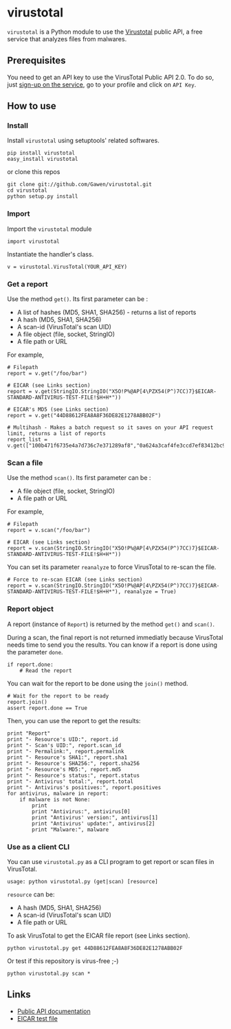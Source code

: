 # virustotal

``virustotal`` is a Python module to use the [Virustotal](https://www.virustotal.com/) public API, a free service that analyzes files from malwares.

## Prerequisites

You need to get an API key to use the VirusTotal Public API 2.0. To do so, just [sign-up on the service](https://www.virustotal.com/), go to your profile and click on ``API Key``.

## How to use

### Install

Install ``virustotal`` using setuptools' related softwares.
    
    pip install virustotal
    easy_install virustotal

or clone this repos
    
    git clone git://github.com/Gawen/virustotal.git
    cd virustotal
    python setup.py install

### Import

Import the ``virustotal`` module

    import virustotal

Instantiate the handler's class.

    v = virustotal.VirusTotal(YOUR_API_KEY)

### Get a report

Use the method ``get()``. Its first parameter can be :

- A list of hashes (MD5, SHA1, SHA256) - returns a list of reports
- A hash (MD5, SHA1, SHA256)
- A scan-id (VirusTotal's scan UID)
- A file object (file, socket, StringIO)
- A file path or URL

For example,

    # Filepath
    report = v.get("/foo/bar")
    
    # EICAR (see Links section)
    report = v.get(StringIO.StringIO("X5O!P%@AP[4\PZX54(P^)7CC)7}$EICAR-STANDARD-ANTIVIRUS-TEST-FILE!$H+H*"))

    # EICAR's MD5 (see Links section)
    report = v.get("44D88612FEA8A8F36DE82E1278ABB02F")

    # Multihash - Makes a batch request so it saves on your API request limit, returns a list of reports
    report_list = v.get(["100b471f6735e4a7d736c7e371289af8","0a624a3caf4fe3ccd7ef83412bc9d155","b644800a0cc59363ba7b51699f9ac20e"])

### Scan a file

Use the method ``scan()``. Its first parameter can be :

- A file object (file, socket, StringIO)
- A file path or URL

For example,

    # Filepath
    report = v.scan("/foo/bar")

    # EICAR (see Links section)
    report = v.scan(StringIO.StringIO("X5O!P%@AP[4\PZX54(P^)7CC)7}$EICAR-STANDARD-ANTIVIRUS-TEST-FILE!$H+H*"))

You can set its parameter ``reanalyze`` to force VirusTotal to re-scan the file.

    # Force to re-scan EICAR (see Links section)
    report = v.scan(StringIO.StringIO("X5O!P%@AP[4\PZX54(P^)7CC)7}$EICAR-STANDARD-ANTIVIRUS-TEST-FILE!$H+H*"), reanalyze = True)


### Report object

A report (instance of ``Report``) is returned by the method ``get()`` and ``scan()``.

During a scan, the final report is not returned immediatly because VirusTotal needs time to send you the results. You can know if a report is done using the parameter ``done``.

    if report.done:
        # Read the report

You can wait for the report to be done using the ``join()`` method.

    # Wait for the report to be ready
    report.join()
    assert report.done == True

Then, you can use the report to get the results:

    print "Report"
    print "- Resource's UID:", report.id
    print "- Scan's UID:", report.scan_id
    print "- Permalink:", report.permalink
    print "- Resource's SHA1:", report.sha1
    print "- Resource's SHA256:", report.sha256
    print "- Resource's MD5:", report.md5
    print "- Resource's status:", report.status
    print "- Antivirus' total:", report.total
    print "- Antivirus's positives:", report.positives
    for antivirus, malware in report:
        if malware is not None:
            print
            print "Antivirus:", antivirus[0]
            print "Antivirus' version:", antivirus[1]
            print "Antivirus' update:", antivirus[2]
            print "Malware:", malware

### Use as a client CLI

You can use ``virustotal.py`` as a CLI program to get report or scan files in VirusTotal.

    usage: python virustotal.py (get|scan) [resource]

``resource`` can be:
- A hash (MD5, SHA1, SHA256)
- A scan-id (VirusTotal's scan UID)
- A file path or URL

To ask VirusTotal to get the EICAR file report (see Links section).

    python virustotal.py get 44D88612FEA8A8F36DE82E1278ABB02F

Or test if this repository is virus-free ;-)
    
    python virustotal.py scan *

## Links

- [Public API documentation](https://www.virustotal.com/documentation/public-api/)
- [EICAR test file](http://en.wikipedia.org/wiki/EICAR_test_file)

